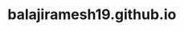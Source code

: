 # balajiramesh19.github.io
<!DOCTYPE html>
<html lang="en">
<head>
    <meta charset="UTF-8">
    <title>Balaji Ramesh Rocks</title>
</head>
<body>

</body>
</html>
